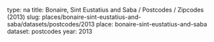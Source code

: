type: na
title: Bonaire, Sint Eustatius and Saba / Postcodes / Zipcodes (2013)
slug: places/bonaire-sint-eustatius-and-saba/datasets/postcodes/2013
place: bonaire-sint-eustatius-and-saba
dataset: postcodes
year: 2013
